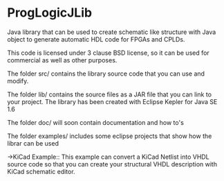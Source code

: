 ProgLogicJLib
=============

Java library that can be used to create schematic like structure with Java object to generate automatic HDL code for FPGAs and CPLDs. 

This code is licensed under 3 clause BSD license, so it can be used for commercial as well as other purposes. 

The folder src/ contains the library source code that you can use and modify. 

The folder lib/ contains the source files as a JAR file that you can link to your project. The library has been created with Eclipse Kepler for Java SE 1.6

The folder doc/ will soon contain documentation and how to's

The folder examples/ includes some eclipse projects that show how the librar can be used

->KiCad Example:: This example can convert a KiCad Netlist into VHDL source code so that you can 
  create your structural VHDL description with KiCad schematic editor. 
